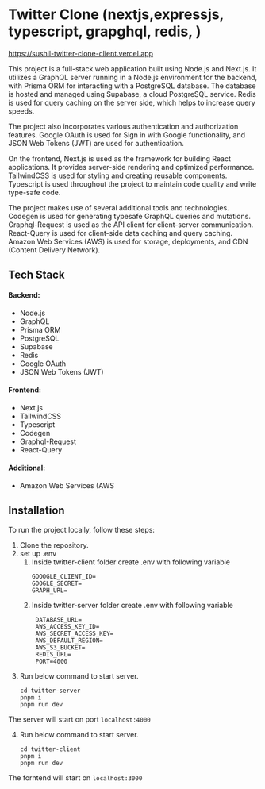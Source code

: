 # Twitter Clone (nextjs,expressjs, typescript, grapghql, redis, )

https://sushil-twitter-clone-client.vercel.app

This project is a full-stack web application built using Node.js and Next.js. It utilizes a GraphQL server running in a Node.js environment for the backend, with Prisma ORM for interacting with a PostgreSQL database. The database is hosted and managed using Supabase, a cloud PostgreSQL service. Redis is used for query caching on the server side, which helps to increase query speeds.

The project also incorporates various authentication and authorization features. Google OAuth is used for Sign in with Google functionality, and JSON Web Tokens (JWT) are used for authentication.

On the frontend, Next.js is used as the framework for building React applications. It provides server-side rendering and optimized performance. TailwindCSS is used for styling and creating reusable components. Typescript is used throughout the project to maintain code quality and write type-safe code.

The project makes use of several additional tools and technologies. Codegen is used for generating typesafe GraphQL queries and mutations. Graphql-Request is used as the API client for client-server communication. React-Query is used for client-side data caching and query caching. Amazon Web Services (AWS) is used for storage, deployments, and CDN (Content Delivery Network).


## Tech Stack
#### Backend:
  - Node.js
  - GraphQL
  - Prisma ORM
  - PostgreSQL
  - Supabase
  - Redis
  - Google OAuth
  - JSON Web Tokens (JWT)
#### Frontend:
  - Next.js
  - TailwindCSS
  - Typescript
  - Codegen
  - Graphql-Request
  - React-Query
#### Additional:
  - Amazon Web Services (AWS

## Installation

To run the project locally, follow these steps:

1. Clone the repository.
2. set up .env
    1. Inside twitter-client folder create .env with following variable
       ```
       GOOOGLE_CLIENT_ID=
       GOOGLE_SECRET=
       GRAPH_URL=
       ```
    2. Inside twitter-server folder create .env with following variable
       ```
        DATABASE_URL=
        AWS_ACCESS_KEY_ID=
        AWS_SECRET_ACCESS_KEY=
        AWS_DEFAULT_REGION=
        AWS_S3_BUCKET=
        REDIS_URL=
        PORT=4000
       ```
3. Run below command to start server.
    ```
    cd twitter-server
    pnpm i
    pnpm run dev
    ```
  The server will start on port `localhost:4000` 

4. Run below command to start server.
    ```
    cd twitter-client
    pnpm i
    pnpm run dev
    ```
  The forntend will start on `localhost:3000` 
